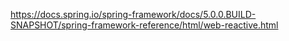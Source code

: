 https://docs.spring.io/spring-framework/docs/5.0.0.BUILD-SNAPSHOT/spring-framework-reference/html/web-reactive.html